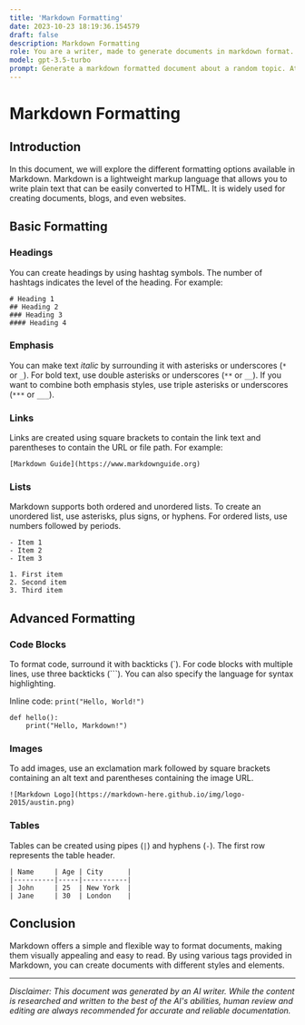 ```yaml
---
title: 'Markdown Formatting'
date: 2023-10-23 18:19:36.154579
draft: false
description: Markdown Formatting
role: You are a writer, made to generate documents in markdown format. It is very important that all of the documents you generate are in valid markdown format.
model: gpt-3.5-turbo
prompt: Generate a markdown formatted document about a random topic. At the bottom, include a disclaimer explaining that the document was generated by you. The first line of the document should be the title. Make sure that the entire document is in proper markdown format, using a mix of various tags to make the document visually appealing.
---
```


# Markdown Formatting

## Introduction

In this document, we will explore the different formatting options available in Markdown. Markdown is a lightweight markup language that allows you to write plain text that can be easily converted to HTML. It is widely used for creating documents, blogs, and even websites.

## Basic Formatting

### Headings

You can create headings by using hashtag symbols. The number of hashtags indicates the level of the heading. For example:

```
# Heading 1
## Heading 2
### Heading 3
#### Heading 4
```

### Emphasis

You can make text *italic* by surrounding it with asterisks or underscores (`*` or `_`). For bold text, use double asterisks or underscores (`**` or `__`). If you want to combine both emphasis styles, use triple asterisks or underscores (`***` or `___`).

### Links

Links are created using square brackets to contain the link text and parentheses to contain the URL or file path. For example:

```
[Markdown Guide](https://www.markdownguide.org)
```

### Lists

Markdown supports both ordered and unordered lists. To create an unordered list, use asterisks, plus signs, or hyphens. For ordered lists, use numbers followed by periods.

```
- Item 1
- Item 2
- Item 3

1. First item
2. Second item
3. Third item
```

## Advanced Formatting

### Code Blocks

To format code, surround it with backticks (\`). For code blocks with multiple lines, use three backticks (```). You can also specify the language for syntax highlighting.

Inline code: `print("Hello, World!")`

```
def hello():
    print("Hello, Markdown!")
```

### Images

To add images, use an exclamation mark followed by square brackets containing an alt text and parentheses containing the image URL.

```
![Markdown Logo](https://markdown-here.github.io/img/logo-2015/austin.png)
```

### Tables

Tables can be created using pipes (`|`) and hyphens (`-`). The first row represents the table header.

```
| Name     | Age | City      |
|----------|-----|-----------|
| John     | 25  | New York  |
| Jane     | 30  | London    |
```

## Conclusion

Markdown offers a simple and flexible way to format documents, making them visually appealing and easy to read. By using various tags provided in Markdown, you can create documents with different styles and elements.

---

*Disclaimer: This document was generated by an AI writer. While the content is researched and written to the best of the AI's abilities, human review and editing are always recommended for accurate and reliable documentation.*
